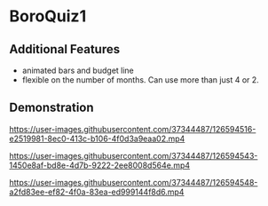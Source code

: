 # BoroQuiz1
## Additional Features
* animated bars and budget line
* flexible on the number of months. Can use more than just 4 or 2.
## Demonstration
https://user-images.githubusercontent.com/37344487/126594516-e2519981-8ec0-413c-b106-4f0d3a9eaa02.mp4

https://user-images.githubusercontent.com/37344487/126594543-1450e8af-bd8e-4d7b-9222-2ee8008d564e.mp4

https://user-images.githubusercontent.com/37344487/126594548-a2fd83ee-ef82-4f0a-83ea-ed999144f8d6.mp4
